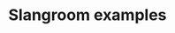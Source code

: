 <!--
SPDX-FileCopyrightText: 2024 Dyne.org foundation

SPDX-License-Identifier: CC-BY-NC-SA-4.0
-->

# Slangroom examples

<!--@include: db/index.md-->
<!--@include: ethereum/index.md-->
<!--@include: fs/index.md-->
<!--@include: git/index.md-->
<!--@include: helpers/index.md-->
<!--@include: http/index.md-->
<!--@include: json-schema/index.md-->
<!--@include: oauth/index.md-->
<!--@include: pocketbase/index.md-->
<!--@include: qrcode/index.md-->
<!--@include: redis/index.md-->
